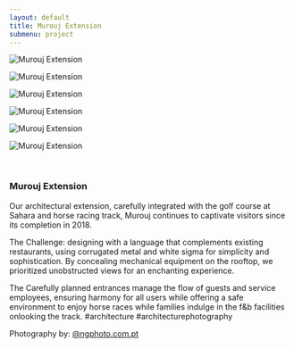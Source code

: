 ```yaml
---
layout: default
title: Murouj Extension
submenu: project
---
```



![Murouj Extension](/works/murouj-extension/Multiusos_Cam1_GRD2.jpg)

![Murouj Extension](/works/murouj-extension/Multiusos_Cam2_GRD2.jpg)

![Murouj Extension](/works/murouj-extension/Multiusos_Cam2E_GRD4.jpg)

![Murouj Extension](/works/murouj-extension/RICARDO_CAMACHO_040618_0747.jpg)

![Murouj Extension](/works/murouj-extension/RICARDO_CAMACHO_040618_0756.jpg)

![Murouj Extension](/works/murouj-extension/RICARDO_CAMACHO_040618_0761.jpg)


<br id="scr-to-here" />

### Murouj Extension

Our architectural extension, carefully integrated with the golf course at Sahara and horse racing track, Murouj continues to captivate visitors since its completion in 2018.

The Challenge: designing with a language that complements existing restaurants, using corrugated metal and white sigma for simplicity and sophistication. By concealing mechanical equipment on the rooftop, we prioritized unobstructed views for an enchanting experience.

The Carefully planned entrances manage the flow of guests and service employees, ensuring harmony for all users while offering a safe environment to enjoy horse races while families indulge in the f&b facilities onlooking the track.
#architecture #architecturephotography

Photography by: [@ngphoto.com.pt](https://www.instagram.com/ngphoto.com.pt)